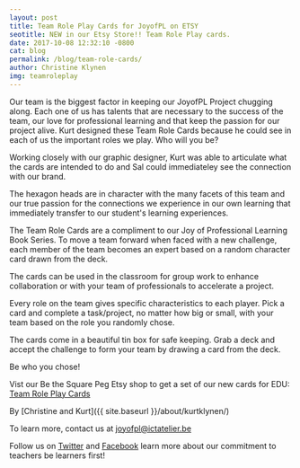 ```yaml
---
layout: post
title: Team Role Play Cards for JoyofPL on ETSY
seotitle: NEW in our Etsy Store!! Team Role Play cards. 
date: 2017-10-08 12:32:10 -0800
cat: blog
permalink: /blog/team-role-cards/
author: Christine Klynen
img: teamroleplay
---
```

Our team is the biggest factor in keeping our JoyofPL Project chugging along. Each one of us has talents that are necessary to the success of the team, our love for professional learning and that keep the passion for our project alive. Kurt designed these Team Role Cards because he could see in each of us the important roles we play. Who will you be?

Working closely with our graphic designer, Kurt was able to articulate what the cards are intended to do and Sal could immediateley see the connection with our brand. 

The hexagon heads are in character with the many facets of this team and our true passion for the connections we experience in our own learning that immediately transfer to our student's learning experiences.

The Team Role Cards are a compliment to our Joy of Professional Learning Book Series. To move a team forward when faced with a new challenge, each member of the team becomes an expert based on a random character card drawn from the deck. 

The cards can be used in the classroom for group work to enhance collaboration or with your team of professionals to accelerate a project. 

Every role on the team gives specific characteristics to each player. Pick a card and complete a task/project, no matter how big or small, with your team based on the role you randomly chose. 

The cards come in a beautiful tin box for safe keeping. Grab a deck and accept the challenge to form your team by drawing a card from the deck. 

Be who you chose!

Vist our Be the Square Peg Etsy shop to get a set of our new cards for EDU: [Team Role Play Cards](https://www.etsy.com/listing/563398939/team-role-cards?utm_source=Twitter&utm_medium=PageTools&utm_campaign=Share&utm_term=so.lp.d2.v1&share_time=1507496502000)

By
[Christine and Kurt]({{ site.baseurl }}/about/kurtklynen/)

To learn more, contact us at joyofpl@ictatelier.be 

Follow us on [Twitter](https://twitter.com/joyofpl) and [Facebook](https://www.facebook.com/joyofpl/) learn more about our commitment to teachers be learners first! 
